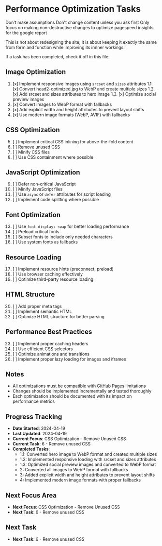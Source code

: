# Performance Optimization Tasks

Don't make assumptions
Don't change content unless you ask first
Only focus on making non-destructive changes to optimize pagespeed insights for the google report

This is not about redesigning the site, it is about keeping it exactly the same from form and function while improving its innner workings.

If a task has been completed, check it off in this file.

## Image Optimization
1. [x] Implement responsive images using `srcset` and `sizes` attributes
   1.1. [x] Convert head2-optimized.jpg to WebP and create multiple sizes
   1.2. [x] Add srcset and sizes attributes to hero image
   1.3. [x] Optimize social preview images
2. [x] Convert images to WebP format with fallbacks
3. [x] Add explicit width and height attributes to prevent layout shifts
4. [x] Use modern image formats (WebP, AVIF) with fallbacks

## CSS Optimization
5. [ ] Implement critical CSS inlining for above-the-fold content
6. [ ] Remove unused CSS
7. [ ] Minify CSS files
8. [ ] Use CSS containment where possible

## JavaScript Optimization
9. [ ] Defer non-critical JavaScript
10. [ ] Minify JavaScript files
11. [ ] Use `async` or `defer` attributes for script loading
12. [ ] Implement code splitting where possible

## Font Optimization
13. [ ] Use `font-display: swap` for better loading performance
14. [ ] Preload critical fonts
15. [ ] Subset fonts to include only needed characters
16. [ ] Use system fonts as fallbacks

## Resource Loading
17. [ ] Implement resource hints (preconnect, preload)
18. [ ] Use browser caching effectively
19. [ ] Optimize third-party resource loading

## HTML Structure
20. [ ] Add proper meta tags
21. [ ] Implement semantic HTML
22. [ ] Optimize HTML structure for better parsing

## Performance Best Practices
23. [ ] Implement proper caching headers
24. [ ] Use efficient CSS selectors
25. [ ] Optimize animations and transitions
26. [ ] Implement proper lazy loading for images and iframes

## Notes
- All optimizations must be compatible with GitHub Pages limitations
- Changes should be implemented incrementally and tested thoroughly
- Each optimization should be documented with its impact on performance metrics

## Progress Tracking

- **Date Started**: 2024-04-19
- **Last Updated**: 2024-04-19
- **Current Focus**: CSS Optimization - Remove Unused CSS
- **Current Task**: 6 - Remove unused CSS
- **Completed Tasks**:
  - 1.1: Converted hero image to WebP format and created multiple sizes
  - 1.2: Implemented responsive loading with srcset and sizes attributes
  - 1.3: Optimized social preview images and converted to WebP format
  - 2: Converted all images to WebP format with fallbacks
  - 3: Added explicit width and height attributes to prevent layout shifts
  - 4: Implemented modern image formats with proper fallbacks

## Next Focus Area
- **Next Focus**: CSS Optimization - Remove Unused CSS
- **Next Task**: 6 - Remove unused CSS

## Next Task
- **Next Task**: 6 - Remove unused CSS 